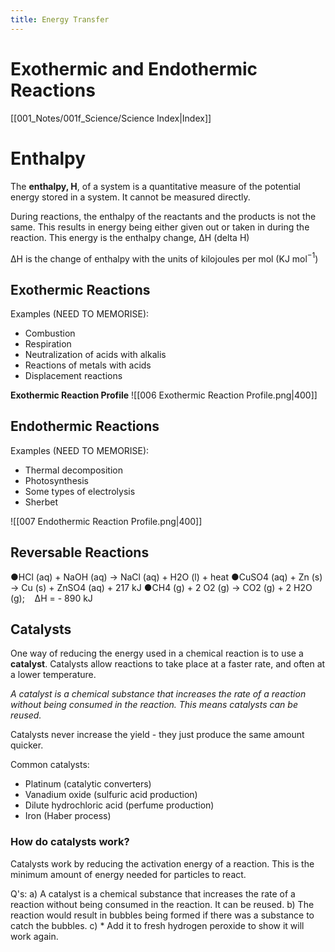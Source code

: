 ```yaml
---
title: Energy Transfer
---
```

# Exothermic and Endothermic Reactions
[[001_Notes/001f_Science/Science Index|Index]]


# Enthalpy
The **enthalpy, H**, of a system is a quantitative measure of the potential energy stored in a system. It cannot be measured directly.

During reactions, the enthalpy of the reactants and the products is not the same. This results in energy being either given out or taken in during the reaction. This energy is the enthalpy change, ΔH (delta H)

ΔH is the change of enthalpy with the units of kilojoules per mol (KJ mol$^{-1}$)

## Exothermic Reactions
Examples (NEED TO MEMORISE):
- Combustion
- Respiration
- Neutralization of acids with alkalis
- Reactions of metals with acids
- Displacement reactions

**Exothermic Reaction Profile**
![[006 Exothermic Reaction Profile.png|400]]


## Endothermic Reactions
Examples (NEED TO MEMORISE):
- Thermal decomposition
- Photosynthesis
- Some types of electrolysis
- Sherbet

![[007 Endothermic Reaction Profile.png|400]]


## Reversable Reactions

●HCl (aq) + NaOH (aq) → NaCl (aq) + H2O (l) + heat
●CuSO4 (aq) + Zn (s) → Cu (s) + ZnSO4 (aq) + 217 kJ
●CH4 (g) + 2 O2 (g) → CO2 (g) + 2 H2O (g);    ΔH = - 890 kJ


## Catalysts
One way of reducing the energy used in a chemical reaction is to use a **catalyst**. Catalysts allow reactions to take place at a faster rate, and often at a lower temperature.

*A catalyst is a chemical substance that increases the rate of a reaction without being consumed in the reaction. This means catalysts can be reused.*

Catalysts never increase the yield - they just produce the same amount quicker.

Common catalysts:
- Platinum (catalytic converters)
- Vanadium oxide (sulfuric acid production)
- Dilute hydrochloric acid (perfume production)
- Iron (Haber process)


### How do catalysts work?
Catalysts work by reducing the activation energy of a reaction. This is the minimum amount of energy needed for particles to react.


Q's:
a) A catalyst is a chemical substance that increases the rate of a reaction without being consumed in the reaction. It can be reused.
b) The reaction would result in bubbles being formed if there was a substance to catch the bubbles.
c) * Add it to fresh hydrogen peroxide to show it will work again.




